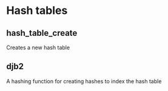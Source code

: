 # Hash tables

## hash_table_create

Creates a new hash table

## djb2

A hashing function for creating hashes to index the hash table
